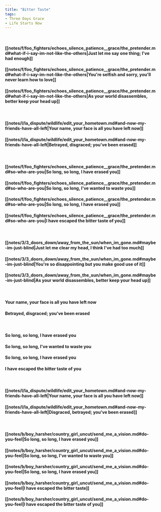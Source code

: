 ```yaml
---
title: "Bitter Taste"
tags:
- Three Days Grace
- Life Starts Now
---
```

&nbsp;
#### [[notes/f/foo_fighters/echoes_silence_patience__grace/the_pretender.md#what-if-i-say-im-not-like-the-others|Just let me say one thing; I've had enough]]
#### [[notes/f/foo_fighters/echoes_silence_patience__grace/the_pretender.md#what-if-i-say-im-not-like-the-others|You're selfish and sorry, you'll never learn how to love]]
#### [[notes/f/foo_fighters/echoes_silence_patience__grace/the_pretender.md#what-if-i-say-im-not-like-the-others|As your world disassembles, better keep your head up]]
&nbsp;
#### [[notes/l/la_dispute/wildlife/edit_your_hometown.md#and-now-my-friends-have-all-left|Your name, your face is all you have left now]]
#### [[notes/l/la_dispute/wildlife/edit_your_hometown.md#and-now-my-friends-have-all-left|Betrayed, disgraced; you've been erased]]
&nbsp;
#### [[notes/f/foo_fighters/echoes_silence_patience__grace/the_pretender.md#so-who-are-you|So long, so long, I have erased you]]
#### [[notes/f/foo_fighters/echoes_silence_patience__grace/the_pretender.md#so-who-are-you|So long, so long, I've wanted to waste you]]
#### [[notes/f/foo_fighters/echoes_silence_patience__grace/the_pretender.md#so-who-are-you|So long, so long, I have erased you]]
#### [[notes/f/foo_fighters/echoes_silence_patience__grace/the_pretender.md#so-who-are-you|I have escaped the bitter taste of you]]
&nbsp;
#### [[notes/3/3_doors_down/away_from_the_sun/when_im_gone.md#maybe-im-just-blind|Just let me clear my head, I think I've had too much]]
#### [[notes/3/3_doors_down/away_from_the_sun/when_im_gone.md#maybe-im-just-blind|You're so disappointing but you make good use of it]]
#### [[notes/3/3_doors_down/away_from_the_sun/when_im_gone.md#maybe-im-just-blind|As your world disassembles, better keep your head up]]
&nbsp;
#### Your name, your face is all you have left now
#### Betrayed, disgraced; you've been erased
&nbsp;
#### So long, so long, I have erased you
#### So long, so long, I've wanted to waste you
#### So long, so long, I have erased you
#### I have escaped the bitter taste of you
&nbsp;
#### [[notes/l/la_dispute/wildlife/edit_your_hometown.md#and-now-my-friends-have-all-left|Your name, your face is all you have left now]]
#### [[notes/l/la_dispute/wildlife/edit_your_hometown.md#and-now-my-friends-have-all-left|Disgraced, betrayed; you've been erased]]
&nbsp;
#### [[notes/b/boy_harsher/country_girl_uncut/send_me_a_vision.md#do-you-feel|So long, so long, I have erased you]]
#### [[notes/b/boy_harsher/country_girl_uncut/send_me_a_vision.md#do-you-feel|So long, so long, I've wanted to waste you]]
#### [[notes/b/boy_harsher/country_girl_uncut/send_me_a_vision.md#do-you-feel|So long, so long, I have erased you]]
#### [[notes/b/boy_harsher/country_girl_uncut/send_me_a_vision.md#do-you-feel|I have escaped the bitter taste]]
#### [[notes/b/boy_harsher/country_girl_uncut/send_me_a_vision.md#do-you-feel|I have escaped the bitter taste of you]]
